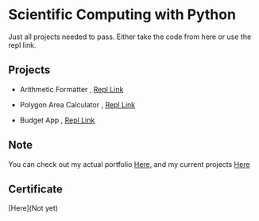 
# Scientific Computing with Python

Just all projects needed to pass. Either take the code from here or use the repl link.

## Projects
- Arithmetic Formatter , [Repl Link](https://replit.com/@ThatLukaszGuy/boilerplate-arithmetic-formatter#arithmetic_arranger.py)
  
- Polygon Area Calculator , [Repl Link](https://replit.com/@ThatLukaszGuy/boilerplate-polygon-area-calculator#shape_calculator.py)

- Budget App , [Repl Link](https://replit.com/@ThatLukaszGuy/boilerplate-budget-app#budget.py)

## Note
You can check out my actual portfolio [Here](https://www.thatlukaszguy.dev/home),
and my current projects [Here](https://www.thatlukaszguy.dev/projects)


## Certificate

[Here](Not yet)
